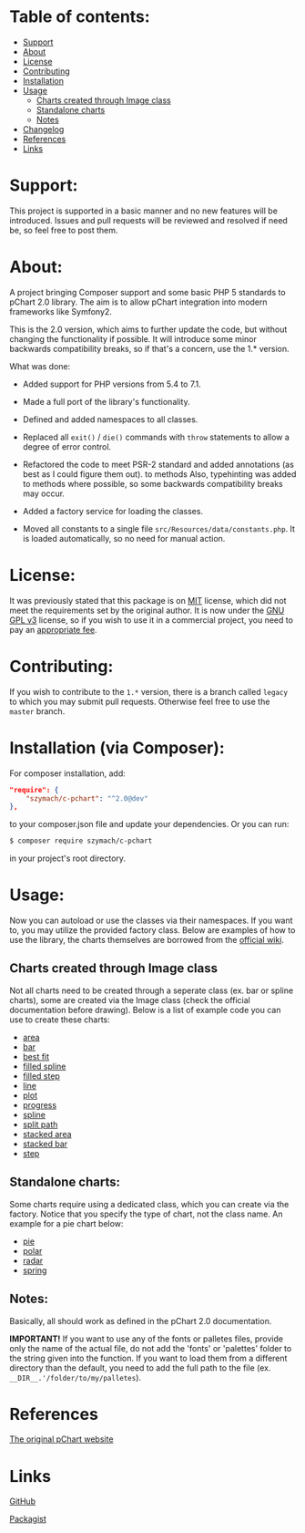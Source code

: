 Table of contents:
==================
* [Support](#support)
* [About](#about)
* [License](#license)
* [Contributing](#contributing)
* [Installation](#installation-via-composer)
* [Usage](#usage)
    - [Charts created through Image class](#charts-created-through-image-class)
    - [Standalone charts](#standalone-charts)
    - [Notes](#notes)
* [Changelog](#changelog)
* [References](#references)
* [Links](#links)

Support:
========

This project is supported in a basic manner and no new features will be introduced.
Issues and pull requests will be reviewed and resolved if need be, so feel free
to post them.

About:
======

A project bringing Composer support and some basic PHP 5 standards to pChart 2.0 library.
The aim is to allow pChart integration into modern frameworks like Symfony2.

This is the 2.0 version, which aims to further update the code, but without changing
the functionality if possible. It will introduce some minor backwards compatibility breaks,
so if that's a concern, use the 1.* version.

What was done:

- Added support for PHP versions from 5.4 to 7.1.

- Made a full port of the library's functionality.

- Defined and added namespaces to all classes.

- Replaced all `exit()` / `die()` commands with `throw` statements to allow a degree of error control.

- Refactored the code to meet PSR-2 standard and added annotations (as best as I could figure them out).
to methods Also, typehinting was added to methods where possible, so some backwards compatibility breaks
may occur.

- Added a factory service for loading the classes.

- Moved all constants to a single file `src/Resources/data/constants.php`. It is loaded automatically,
so no need for manual action.

License:
========

It was previously stated that this package is on [MIT](https://opensource.org/licenses/MIT) license, which did not meet the requirements
set by the original author. It is now under the [GNU GPL v3](http://www.gnu.org/licenses/gpl-3.0.html)
license, so if you wish to use it in a commercial project, you need to pay an [appropriate fee](http://www.pchart.net/license).

Contributing:
=============

If you wish to contribute to the `1.*` version, there is a branch called `legacy` to which you
may submit pull requests. Otherwise feel free to use the `master` branch.

Installation (via Composer):
============================

For composer installation, add:

```json
"require": {
    "szymach/c-pchart": "^2.0@dev"
},
```

to your composer.json file and update your dependencies. Or you can run:

```sh
$ composer require szymach/c-pchart
```

in your project's root directory.

Usage:
======

Now you can autoload or use the classes via their namespaces. If you want to, you
may utilize the provided factory class. Below are examples of how to use the library,
the charts themselves are borrowed from the [official wiki](http://wiki.pchart.net/).

Charts created through Image class
---------------------------------------

Not all charts need to be created through a seperate class (ex. bar or spline charts),
some are created via the Image class (check the official documentation before drawing).
Below is a list of example code you can use to create these charts:

- [area](examples/area.md)
- [bar](examples/bar.md)
- [best fit](examples/best_fit.md)
- [filled spline](examples/filled_spline.md)
- [filled step](examples/filled_step.md)
- [line](examples/line.md)
- [plot](examples/plot.md)
- [progress](examples/progress.md)
- [spline](examples/spline.md)
- [split path](examples/split_path.md)
- [stacked area](examples/stacked_area.md)
- [stacked bar](examples/stacked_bar.md)
- [step](examples/step.md)

Standalone charts:
------------------------------------

Some charts require using a dedicated class, which you can create via the factory.
Notice that you specify the type of chart, not the class name. An example for a pie
chart below:

- [pie](examples/pie.md)
- [polar](examples/polar.md)
- [radar](examples/radar.md)
- [spring](examples/spring.md)

Notes:
------

Basically, all should work as defined in the pChart 2.0 documentation.

**IMPORTANT!** If you want to use any of the fonts or palletes files, provide only
the name of the actual file, do not add the 'fonts' or 'palettes' folder to the
string given into the function. If you want to load them from a different directory
than the default, you need to add the full path to the file (ex. `__DIR__.'/folder/to/my/palletes`).

References
==========
[The original pChart website](http://www.pchart.net/)

Links
=====

[GitHub](https://github.com/szymach/c-pchart)

[Packagist](https://packagist.org/packages/szymach/c-pchart)
